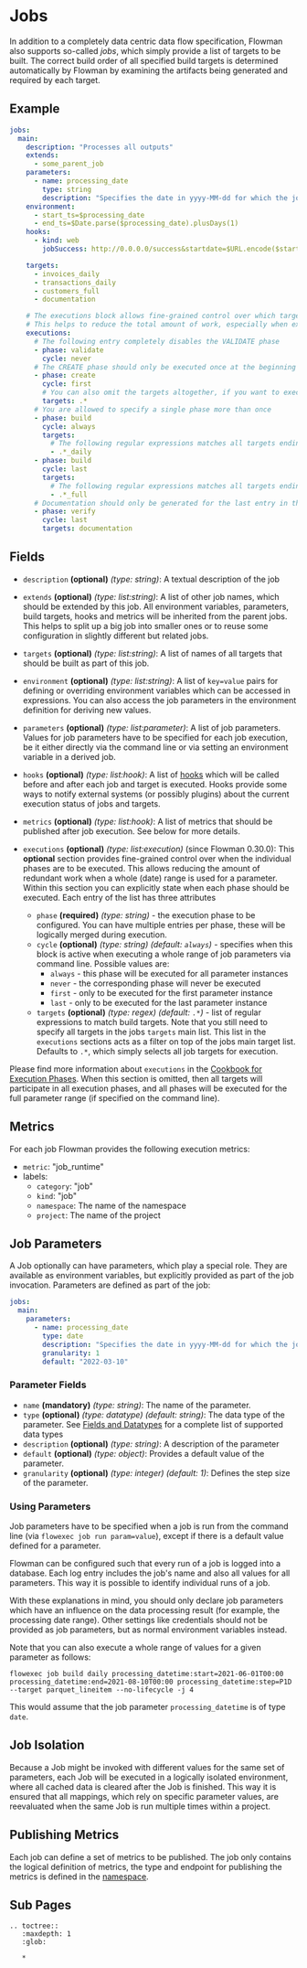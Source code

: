 # Jobs

In addition to a completely data centric data flow specification, Flowman also supports so-called *jobs*, which simply
provide a list of targets to be built. The correct build order of all specified build targets is determined
automatically by Flowman by examining the artifacts being generated and required by each target. 


## Example
```yaml
jobs:
  main:
    description: "Processes all outputs"
    extends:
      - some_parent_job
    parameters:
      - name: processing_date
        type: string
        description: "Specifies the date in yyyy-MM-dd for which the job will be run"
    environment:
      - start_ts=$processing_date
      - end_ts=$Date.parse($processing_date).plusDays(1)
    hooks:
      - kind: web
        jobSuccess: http://0.0.0.0/success&startdate=$URL.encode($start_ts)&enddate=$URL.encode($end_ts)&period=$processing_duration&force=$force

    targets:
      - invoices_daily
      - transactions_daily
      - customers_full
      - documentation

    # The executions block allows fine-grained control over which targets should participate in which execution phase.
    # This helps to reduce the total amount of work, especially when executing parameter ranges.
    executions:
      # The following entry completely disables the VALIDATE phase
      - phase: validate
        cycle: never
      # The CREATE phase should only be executed once at the beginning of each parameter range
      - phase: create
        cycle: first
        # You can also omit the targets altogether, if you want to execute all of them. 
        targets: .*
      # You are allowed to specify a single phase more than once
      - phase: build
        cycle: always
        targets:
          # The following regular expressions matches all targets ending with "_daily"
          - .*_daily
      - phase: build
        cycle: last
        targets:
          # The following regular expressions matches all targets ending with "_full"
          - .*_full
      # Documentation should only be generated for the last entry in the execution sequence
      - phase: verify
        cycle: last
        targets: documentation
```

## Fields
* `description` **(optional)** *(type: string)*: 
A textual description of the job

* `extends` **(optional)** *(type: list:string)*:
A list of other job names, which should be extended by this job. All environment variables, parameters, build targets,
hooks and metrics will be inherited from the parent jobs. This helps to split up a big job into smaller ones or to
reuse some configuration in slightly different but related jobs.

* `targets` **(optional)** *(type: list:string)*:
A list of names of all targets that should be built as part of this job.
 
* `environment` **(optional)** *(type: list:string)*:
A list of `key=value` pairs for defining or overriding environment variables which can be accessed in expressions. 
You can also access the job parameters in the environment definition for deriving new values.
 
* `parameters` **(optional)** *(type: list:parameter)*:
A list of job parameters. Values for job parameters have to be specified for each job execution, be it either directly 
via the command line or via setting an environment variable in a derived job.
 
* `hooks` **(optional)** *(type: list:hook)*:
A list of [hooks](../hooks/index.md) which will be called before and after each job and target is executed. Hooks provide some ways to
notify external systems (or possibly plugins) about the current execution status of jobs and targets.
 
* `metrics` **(optional)** *(type: list:hook)*:
A list of metrics that should be published after job execution. See below for more details.

* `executions` **(optional)** *(type: list:execution)* (since Flowman 0.30.0):
This **optional** section provides fine-grained control over when the individual phases are to be executed. This allows 
reducing the amount of redundant work when a whole (date) range is used for a parameter. Within this section you can 
explicitly state when each phase should be executed. Each entry of the list has three attributes
  * `phase` **(required)** *(type: string)* - the execution phase to be configured. You can have multiple entries
    per phase, these will be logically merged during execution.
  * `cycle` **(optional)** *(type: string)* *(default: `always`)* - specifies when this block is active when
    executing a whole range of job parameters via command line. Possible values are:
    * `always` - this phase will be executed for all parameter instances
    * `never` - the corresponding phase will never be executed
    * `first` - only to be executed for the first parameter instance
    * `last` - only to be executed for the last parameter instance
  * `targets` **(optional)** *(type: regex)* *(default: `.*`)* - list of regular expressions to match build targets.
    Note that you still need to specify all targets in the jobs `targets` main
    list. This list in the `executions` sections acts as a filter on top of the jobs  main target list. Defaults to `.*`,
    which simply selects all job targets for execution.

Please find more information about `executions` in the [Cookbook for Execution Phases](../../cookbook/execution-phases.md).
When this section is omitted, then all targets will participate in all execution phases, and all phases will be
executed for the full parameter range (if specified on the command line).


## Metrics

For each job Flowman provides the following execution metrics:
* `metric`: "job_runtime"
* labels: 
  * `category`: "job"
  * `kind`: "job"
  * `namespace`: The name of the namespace
  * `project`: The name of the project 


## Job Parameters

A Job optionally can have parameters, which play a special role. They are available as environment variables, but
explicitly provided as part of the job invocation. Parameters are defined as part of the job:
```yaml
jobs:
  main:
    parameters:
      - name: processing_date
        type: date
        description: "Specifies the date in yyyy-MM-dd for which the job will be run"
        granularity: 1
        default: "2022-03-10"
```

### Parameter Fields

* `name` **(mandatory)** *(type: string)*: The name of the parameter.
* `type` **(optional)** *(type: datatype)* *(default: string)*: The data type of the parameter. See 
[Fields and Datatypes](../fields.md) for a complete list of supported data types
* `description` **(optional)** *(type: string)*: A description of the parameter
* `default` **(optional)** *(type: object)*: Provides a default value of the parameter.
* `granularity` **(optional)** *(type: integer)* *(default: 1)*: Defines the step size of the parameter.

### Using Parameters

Job parameters have to be specified when a job is run from the command line (via `flowexec job run param=value`),
except if there is a default value defined for a parameter.

Flowman can be configured such that every run of a job is logged into a database. Each log entry includes the 
job's name and also all values for all parameters. This way it is possible to identify individual runs of a job.

With these explanations in mind, you should only declare job parameters which have an influence on the data processing 
result (for example, the processing date range). Other settings like credentials should not be provided as job 
parameters, but as normal environment variables instead.

Note that you can also execute a whole range of values for a given parameter as follows:
```shell
flowexec job build daily processing_datetime:start=2021-06-01T00:00 processing_datetime:end=2021-08-10T00:00 processing_datetime:step=P1D --target parquet_lineitem --no-lifecycle -j 4
```
This would assume that the job parameter `processing_datetime` is of type `date`.


## Job Isolation

Because a Job might be invoked with different values for the same set of parameters, each 
Job will be executed in a logically isolated environment, where all cached data is cleared
after the Job is finished. This way it is ensured that all mappings, which rely on specific
parameter values, are reevaluated when the same Job is run multiple times within a project.


## Publishing Metrics

Each job can define a set of metrics to be published. The job only contains the logical definition of metrics,
the type and endpoint for publishing the metrics is defined in the [namespace](../namespace.md).


## Sub Pages
```eval_rst
.. toctree::
   :maxdepth: 1
   :glob:

   *
```
